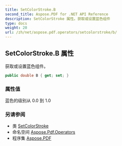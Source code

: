 ```yaml
---
title: SetColorStroke.B
second_title: Aspose.PDF for .NET API Reference
description: SetColorStroke 属性。获取或设置蓝色组件
type: docs
weight: 20
url: /zh/net/aspose.pdf.operators/setcolorstroke/b/
---
```

## SetColorStroke.B 属性

获取或设置蓝色组件。

```csharp
public double B { get; set; }
```

### 属性值

蓝色的级别从 0.0 到 1.0

### 另请参阅

* 类 [SetColorStroke](../)
* 命名空间 [Aspose.Pdf.Operators](../../../aspose.pdf.operators/)
* 程序集 [Aspose.PDF](../../../)